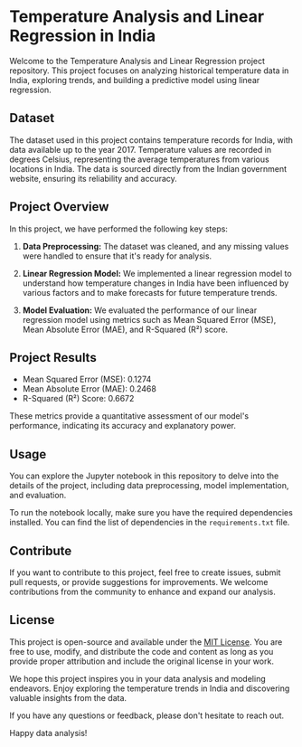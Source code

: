 # Temperature Analysis and Linear Regression in India

Welcome to the Temperature Analysis and Linear Regression project repository. This project focuses on analyzing historical temperature data in India, exploring trends, and building a predictive model using linear regression.

## Dataset

The dataset used in this project contains temperature records for India, with data available up to the year 2017. Temperature values are recorded in degrees Celsius, representing the average temperatures from various locations in India. The data is sourced directly from the Indian government website, ensuring its reliability and accuracy.

## Project Overview

In this project, we have performed the following key steps:

1. **Data Preprocessing:** The dataset was cleaned, and any missing values were handled to ensure that it's ready for analysis.

2. **Linear Regression Model:** We implemented a linear regression model to understand how temperature changes in India have been influenced by various factors and to make forecasts for future temperature trends.

3. **Model Evaluation:** We evaluated the performance of our linear regression model using metrics such as Mean Squared Error (MSE), Mean Absolute Error (MAE), and R-Squared (R²) score.

## Project Results

- Mean Squared Error (MSE): 0.1274
- Mean Absolute Error (MAE): 0.2468
- R-Squared (R²) Score: 0.6672

These metrics provide a quantitative assessment of our model's performance, indicating its accuracy and explanatory power.

## Usage

You can explore the Jupyter notebook in this repository to delve into the details of the project, including data preprocessing, model implementation, and evaluation.

To run the notebook locally, make sure you have the required dependencies installed. You can find the list of dependencies in the `requirements.txt` file.

## Contribute

If you want to contribute to this project, feel free to create issues, submit pull requests, or provide suggestions for improvements. We welcome contributions from the community to enhance and expand our analysis.

## License

This project is open-source and available under the [MIT License](LICENSE). You are free to use, modify, and distribute the code and content as long as you provide proper attribution and include the original license in your work.

We hope this project inspires you in your data analysis and modeling endeavors. Enjoy exploring the temperature trends in India and discovering valuable insights from the data.

If you have any questions or feedback, please don't hesitate to reach out.

Happy data analysis!
